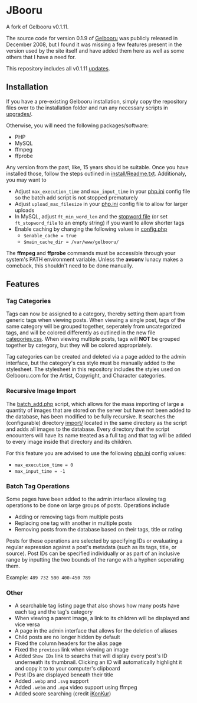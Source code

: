 # JBooru

A fork of Gelbooru v0.1.11.

The source code for version 0.1.9 of [Gelbooru](https://gelbooru.com) was publicly released in December 2008, but I found it was missing a few features present in the version used by the site itself and have added them here as well as some others that I have a need for.

This repository includes all v0.1.11 [updates](https://gelbooru.com/index.php?page=forum&s=view&id=99&pid=0).

## Installation

If you have a pre-existing Gelbooru installation, simply copy the repository files over to the installation folder and run any necessary scripts in <u>upgrades/</u>.

Otherwise, you will need the following packages/software:

* PHP
* MySQL
* ffmpeg
* ffprobe

Any version from the past, like, 15 years should be suitable. Once you have installed those, follow the steps outlined in [install/Readme.txt](install/Readme.txt). Additionaly, you may want to

* Adjust `max_execution_time` and `max_input_time` in your <u>php.ini</u> config file so the batch add script is not stopped prematurely
* Adjust `upload_max_filesize` in your <u>php.ini</u> config file to allow for larger uploads
* In MySQL, adjust `ft_min_word_len` and the [stopword file](https://dev.mysql.com/doc/refman/8.0/en/fulltext-stopwords.html) (or set `ft_stopword_file` to an empty string) if you want to allow shorter tags
* Enable caching by changing the following values in <u>config.php</u>
  * `$enable_cache = true`
  * `$main_cache_dir = /var/www/gelbooru/`

The __ffmpeg__ and __ffprobe__ commands must be accessible through your system's PATH environment variable. Unless the __avconv__ lunacy makes a comeback, this shouldn't need to be done manually.

## Features

### Tag Categories

Tags can now be assigned to a category, thereby setting them apart from generic tags when viewing posts. When viewing a single post, tags of the same category will be grouped together, seperately from uncategorized tags, and will be colored differently as outlined in the new file <u>categories.css</u>. When viewing multiple posts, tags will __NOT__ be grouped together by category, but they will be colored appropriately.

Tag categories can be created and deleted via a page added to the admin interface, but the category's css style must be manually added to the stylesheet. The stylesheet in this repository includes the styles used on Gelbooru.com for the Artist, Copyright, and Character categories.

### Recursive Image Import

The <u>batch_add.php</u> script, which allows for the mass importing of large a quantity of images that are stored on the server but have not been added to the database, has been modified to be fully recursive. It searches the (configurable) directory <u>import/</u> located in the same directory as the script and adds all images to the database. Every directory that the script encounters will have its name treated as a full tag and that tag will be added to every image inside that directory and its children.

For this feature you are advised to use the following <u>php.ini</u> config values:

* `max_execution_time = 0`
* `max_input_time = -1`

### Batch Tag Operations

Some pages have been added to the admin interface allowing tag operations to be done on large groups of posts. Operations include

* Adding or removing tags from multiple posts
* Replacing one tag with another in multiple posts
* Removing posts from the database based on their tags, title or rating

Posts for these operations are selected by specifying IDs or evaluating a regular expression against a post's metadata (such as its tags, title, or source). Post IDs can be specified individually or as part of an inclusive range by inputting the two bounds of the range with a hyphen seperating them.

Example: `489 732 590 400-450 789`

### Other

* A searchable tag listing page that also shows how many posts have each tag and the tag's category
* When viewing a parent image, a link to its children will be displayed and vice versa
* A page in the admin interface that allows for the deletion of aliases
* Child posts are no longer hidden by default
* Fixed the column headers for the alias page
* Fixed the `previous` link when viewing an image
* Added `Show IDs` link to searchs that will display every post's ID underneath its thumbnail. Clicking an ID will automatically highlight it and copy it to to your computer's clipboard
* Post IDs are displayed beneath their title
* Added `.webp` and `.svg` support
* Added `.webm` and `.mp4` video support using ffmpeg
* Added score searching (credit [iKonKur](https://github.com/iKonKur))
